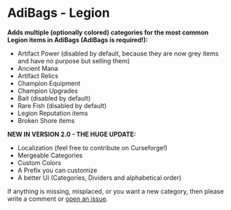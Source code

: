 # AdiBags - Legion

**Adds multiple (optionally colored) categories for the most common Legion items in AdiBags (AdiBags is required!):**

- Artifact Power (disabled by default, because they are now grey items and have no purpose but selling them)
- Ancient Mana
- Artifact Relics
- Champion Equipment
- Champion Upgrades
- Bait (disabled by default)
- Rare Fish (disabled by default)
- Legion Reputation items
- Broken Shore items

**NEW IN VERSION 2.0 - THE HUGE UPDATE:**

- Localization (feel free to contribute on Curseforge!)
- Mergeable Categories
- Custom Colors
- A Prefix you can customize
- A better UI (Categories, Dividers and alphabetical order)

If anything is missing, misplaced, or you want a new category, then please write a comment or [open an issue](https://github.com/Zottelchen/adibags-legion/issues).
